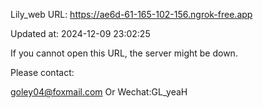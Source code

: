 Lily_web URL: https://ae6d-61-165-102-156.ngrok-free.app

Updated at: 2024-12-09 23:02:25

If you cannot open this URL, the server might be down.

Please contact: 

goley04@foxmail.com Or Wechat:GL_yeaH